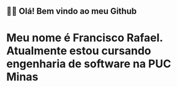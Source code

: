 ## 👋🏼 Olá! Bem vindo ao meu Github 
# Meu nome é Francisco Rafael. Atualmente estou cursando engenharia de software na PUC Minas

<!--
**CiscoRafael/CiscoRafael** is a ✨ _special_ ✨ repository because its `README.md` (this file) appears on your GitHub profile.

Here are some ideas to get you started:

- 🔭 I’m currently working on ...
- 🌱 I’m currently learning ...
- 👯 I’m looking to collaborate on ...
- 🤔 I’m looking for help with ...
- 💬 Ask me about ...
- 📫 How to reach me: ...
- 😄 Pronouns: ...
- ⚡ Fun fact: ...
-->
